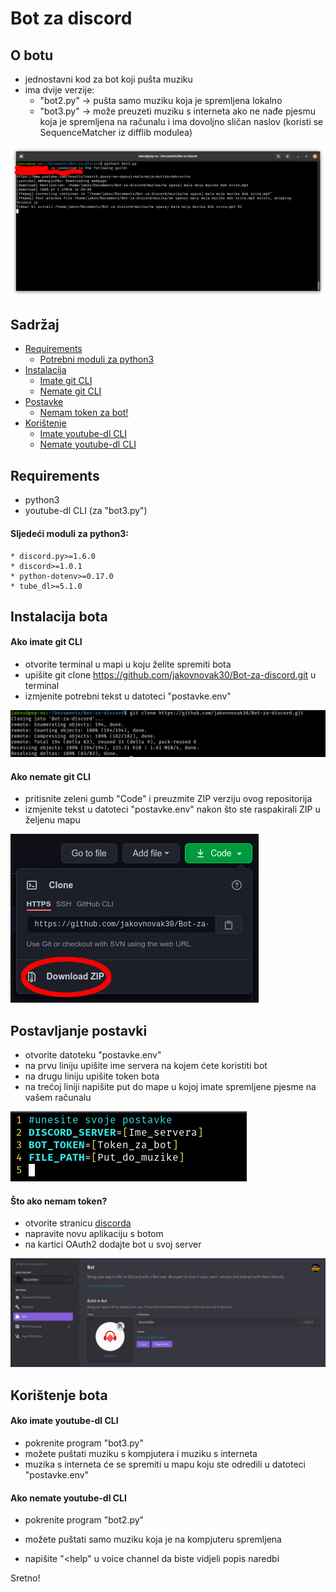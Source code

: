 # Bot za discord

O botu
---
* jednostavni kod za bot koji pušta muziku
* ima dvije verzije:
	* "bot2.py" -> pušta samo muziku koja je spremljena lokalno
	* "bot3.py" -> može preuzeti muziku s interneta ako ne nađe pjesmu koja je spremljena na računalu i ima dovoljno sličan naslov (koristi se SequenceMatcher iz difflib modulea) 

![Demonstracija bota](/slike/demonstracija.png)

Sadržaj
---
* [Requirements](#Requirements)
	* [Potrebni moduli za python3](#Sljedeći-moduli-za-python3)
* [Instalacija](#Instalacija-bota)
	* [Imate git CLI](#Ako-imate-git-CLI)
	* [Nemate git CLI](#Ako-nemate-git-CLI)
* [Postavke](#Postavljanje-postavki)
	* [Nemam token za bot!](#Što-ako-nemam-token)
* [Korištenje](#Korištenje-bota)
	* [Imate youtube-dl CLI](#Ako-imate-youtube-dl-CLI)
	* [Nemate youtube-dl CLI](#Ako-nemate-youtube-dl-CLI)

Requirements
---
* python3
* youtube-dl CLI (za "bot3.py")
#### Sljedeći moduli za python3:
	* discord.py>=1.6.0
	* discord>=1.0.1
	* python-dotenv>=0.17.0
	* tube_dl>=5.1.0

Instalacija bota
---
#### Ako imate git CLI
* otvorite terminal u mapi u koju želite spremiti bota
* upišite git clone https://github.com/jakovnovak30/Bot-za-discord.git u terminal
* izmjenite potrebni tekst u datoteci "postavke.env"

![Preuzimanje s git CLI-om](/slike/download2.png)

#### Ako nemate git CLI
* pritisnite zeleni gumb "Code" i preuzmite ZIP verziju ovog repositorija
* izmjenite tekst u datoteci "postavke.env" nakon što ste raspakirali ZIP u željenu mapu

![Preuzimanje bez git CLI-a](/slike/download.png)

Postavljanje postavki
---
* otvorite datoteku "postavke.env"
* na prvu liniju upišite ime servera na kojem ćete koristiti bot 
* na drugu liniju upišite token bota
* na trećoj liniji napišite put do mape u kojoj imate spremljene pjesme na vašem računalu

![Postavke](/slike/postavke.png)

#### Što ako nemam token?
* otvorite stranicu [discorda](https://discord.com/developers)
* napravite novu aplikaciju s botom
* na kartici OAuth2 dodajte bot u svoj server

![Primjer bota na discordovoj stranici](/slike/discordapi.png)

Korištenje bota
---
#### Ako imate youtube-dl CLI
* pokrenite program "bot3.py"
* možete puštati muziku s kompjutera i muziku s interneta
* muzika s interneta će se spremiti u mapu koju ste odredili u datoteci "postavke.env"
#### Ako nemate youtube-dl CLI
* pokrenite program "bot2.py"
* možete puštati samo muziku koja je na kompjuteru spremljena

* napišite "<help" u voice channel da biste vidjeli popis naredbi

Sretno!
